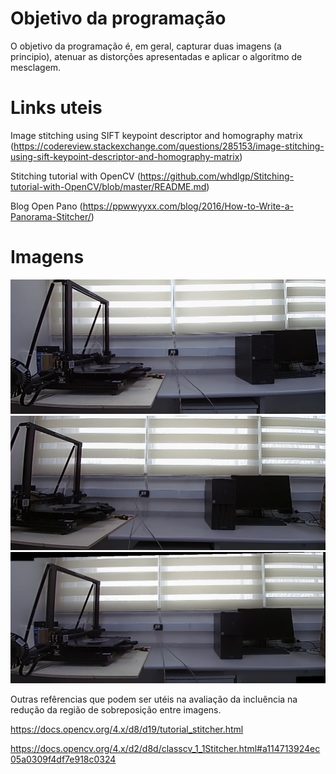 # Objetivo da programação
O objetivo da programação é, em geral, capturar duas imagens  (a principio), atenuar as distorções apresentadas e aplicar o algoritmo de mesclagem.

# Links uteis
Image stitching using SIFT keypoint descriptor and homography matrix (https://codereview.stackexchange.com/questions/285153/image-stitching-using-sift-keypoint-descriptor-and-homography-matrix)

Stitching tutorial with OpenCV (https://github.com/whdlgp/Stitching-tutorial-with-OpenCV/blob/master/README.md)

Blog Open Pano (https://ppwwyyxx.com/blog/2016/How-to-Write-a-Panorama-Stitcher/)

# Imagens
<img src="https://github.com/Gabri-el-Batata/StitchingImage/blob/main/esquerdaCorrigida.jpeg" alt="Foto esquerda">
<img src="https://github.com/Gabri-el-Batata/StitchingImage/blob/main/direitaCorrigida.jpeg" alt="Foto direita">
<img src="https://github.com/Gabri-el-Batata/StitchingImage/blob/main/result.jpg" alt="Panorama">


Outras refêrencias que podem ser utéis na avaliação da incluência na redução da região de sobreposição entre imagens.

https://docs.opencv.org/4.x/d8/d19/tutorial_stitcher.html

https://docs.opencv.org/4.x/d2/d8d/classcv_1_1Stitcher.html#a114713924ec05a0309f4df7e918c0324

